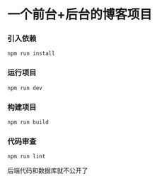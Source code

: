 # 一个前台+后台的博客项目

### 引入依赖

```
npm run install
```

### 运行项目

```
npm run dev
```

### 构建项目

```
npm run build
```

### 代码审查

```
npm run lint
```

后端代码和数据库就不公开了

